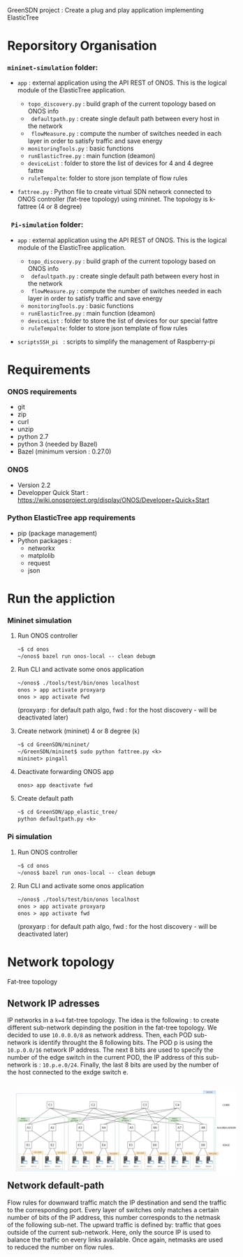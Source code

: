 GreenSDN project : Create a plug and play application implementing ElasticTree

# Reporsitory Organisation
### ``` mininet-simulation ``` folder: 
* ``app`` : external application using the API REST of ONOS. This is the logical module of the ElasticTree application.
    *   ```topo_discovery.py``` : build graph of the current topology based on ONOS info
    *   ``` defaultpath.py``` :  create single default path between every host in the network
    *   ``` flowMeasure.py``` : compute the number of switches needed in each layer in order to satisfy traffic and save energy
    *   ``` monitoringTools.py ``` : basic functions
    *   ``` runElasticTree.py ``` : main function (deamon)
    *   ``` deviceList ``` : folder to store the list of devices for 4 and 4 degree fattre
    *   ``` ruleTempalte ```: folder to store json template of flow rules

* ``fattree.py`` : Python file to create virtual  SDN network connected to ONOS controller (fat-tree topology) using mininet. The topology is k-fattree (4 or 8 degree)

### ``` Pi-simulation``` folder:
* ``app`` : external application using the API REST of ONOS. This is the logical module of the ElasticTree application.
    *   ```topo_discovery.py``` : build graph of the current topology based on ONOS info
    *   ``` defaultpath.py``` :  create single default path between every host in the network
    *   ``` flowMeasure.py``` : compute the number of switches needed in each layer in order to satisfy traffic and save energy
    *   ``` monitoringTools.py ``` : basic functions
    *   ``` runElasticTree.py ``` : main function (deamon)
    *   ``` deviceList ``` : folder to store the list of devices for our special fattre
    *   ``` ruleTempalte ```: folder to store json template of flow rules

* ```scriptsSSH_pi ``` : scripts to simplify the management of Raspberry-pi



# Requirements
### ONOS requirements
* git
* zip
* curl
* unzip
* python 2.7
* python 3 (needed by Bazel)
* Bazel (minimum version : 0.27.0)

### ONOS
* Version 2.2
* Developper Quick Start : https://wiki.onosproject.org/display/ONOS/Developer+Quick+Start

### Python ElasticTree app requirements
* pip (package management)
* Python packages :
    *   networkx
    *   matplolib
    *   request
    *   json

# Run the appliction

### Mininet simulation

1. Run ONOS controller

    ``` 
    ~$ cd onos
    ~/onos$ bazel run onos-local -- clean debugm
     ```

2. Run CLI and activate some onos application
    ``` 
    ~/onos$ ./tools/test/bin/onos localhost
    onos > app activate proxyarp 
    onos > app activate fwd
    ``` 
    (proxyarp : for default path algo, fwd : for the host discovery - will be deactivated later)

3. Create network (mininet) 4 or 8 degree (```k```)

    ``` 
    ~$ cd GreenSDN/mininet/ 
    ~/GreenSDN/mininet$ sudo python fattree.py <k>
    mininet> pingall
     ```

4. Deactivate forwarding ONOS app

    ``` 
    onos> app deactivate fwd 
    ```

5. Create default path
    ```  
    ~$ cd GreenSDN/app_elastic_tree/ 
    python defaultpath.py <k>
    ```
### Pi simulation

1. Run ONOS controller

    ``` 
    ~$ cd onos
    ~/onos$ bazel run onos-local -- clean debugm
     ```

2. Run CLI and activate some onos application
    ``` 
    ~/onos$ ./tools/test/bin/onos localhost
    onos > app activate proxyarp 
    onos > app activate fwd
    ``` 
    (proxyarp : for default path algo, fwd : for the host discovery - will be deactivated later)


# Network topology

Fat-tree topology

## Network IP adresses
IP networks in a ```k=4``` fat-tree topology.
The idea is the following : to create different sub-network depinding the position in the fat-tree topology. We decided to use ```10.0.0.0/8``` as network address. Then, each POD sub-network is identify throught the 8 following bits. The POD p is using the ```10.p.0.0/16``` network IP address. The next 8 bits are used to specify the number of the edge switch in the current POD, the IP address of this sub-network is : ```10.p.e.0/24```. Finally, the last 8 bits are used by the number of the host connected to the exdge switch e.

<img src="figures/network_GRAPH_16HOSTS(IP).png"
     alt="Markdown png"
     style="float: left; margin: 20px;" />

## Network default-path
 Flow rules for downward traffic match the IP destination and send the traffic to the corresponding port. Every layer of switches only matches a certain number of bits of the IP address, this number corresponds to the netmask of the following sub-net.
 The upward traffic is defined by: traffic that goes outside of the current sub-network. Here, only the source IP is used to balance the traffic on every links available. Once again, netmasks are used to reduced the number on flow rules.